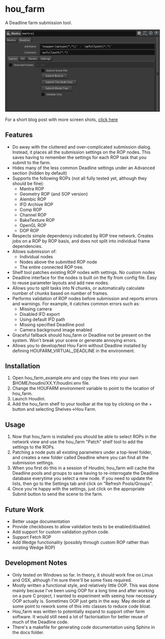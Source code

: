 # hou_farm
A Deadline farm submission tool. 

![Hou Farm Screenshot](doc/img/Submit.png)

For a short blog post with more screen shots, [click here](https://www.andynicholas.com/post/hou-farm-deadline-submission-tool-for-houdini)

## Features

  * Do away with the cluttered and over-complicated submission dialog. Instead, it places all the submission settings on the ROP nodes. This saves having to remember the settings for each ROP task that you submit to the farm.
  * Hides many of the less common Deadline settings under an Advanced section (hidden by default)
  * Supports the following ROPs (not all fully tested yet, although they should be fine):
    * Mantra ROP
    * Geometry ROP (and SOP version)
    * Alembic ROP
    * IFD Archive ROP
    * Comp ROP
    * Channel ROP
    * BakeTexture ROP
    * OpenGL ROP
    * DOP ROP
  * Respects simple dependency indicated by ROP tree network. Creates jobs on a ROP by ROP basis, and does not split into individual frame dependencies.
  * Allows submission of:
    * Individual nodes
    * Nodes above the submitted ROP node
    * The entire connected ROP tree.
  * Shelf tool patches existing ROP nodes with settings. No custom nodes
  * Deadline interface for the nodes is built on the fly from config file. Easy to reuse parameter layouts and add new nodes.
  * Allows you to split tasks into N chunks, or automatically calculate number of chunks based on number of frames.
  * Performs validation of ROP nodes before submission and reports errors and warnings. For example, it catches common errors such as:
    * Missing camera
    * Disabled IFD export
    * Using default IFD path
    * Missing specified Deadline pool
    * Camera background image enabled
  * Graceful fallback should hou_farm or Deadline not be present on the system. Won't break your scene or generate annoying errors.
  * Allows you to develop/test Hou Farm without Deadline installed by defining HOUFARM_VIRTUAL_DEADLINE in the environment.

## Installation

  1) Open hou_farm_example.env and copy the lines into your own $HOME/houdini/XX.Y/houdini.env file. 
  1) Change the HOUFARM environment variable to point to the location of hou_farm.
  1) Launch Houdini.
  1) Add the hou_farm shelf to your toolbar at the top by clicking on the + button and selecting Shelves->Hou Farm.

## Usage
  1) Now that hou_farm is installed you should be able to select ROPs in the network view and use the hou_farm "Patch" shelf tool to add the settings to the ROPs.
  1) Patching a node puts all existing parameters under a top-level folder, and creates a new folder called Deadline where you can find all the submission settings.
  1) When you first do this in a session of Houdini, hou_farm will cache the Deadline pools and groups to save having to re-interrogate the Deadline database everytime you select a new node. If you need to update the lists, then go to the Settings tab and click on "Refresh Pools/Groups".
  1) Once you're happy with the settings, just click on the appropriate Submit button to send the scene to the farm.

## Future Work

  * Better usage documentation
  * Provide checkboxes to allow validation tests to be enabled/disabled.
  * Add support for custom validation python code.
  * Support Fetch ROP
  * Add Wedge functionality (possibly through custom ROP rather than existing Wedge ROP)

## Development Notes

  * Only tested on Windows so far. In theory, it should work fine on Linux and OSX, although I'm sure there'll be some fixes required.
  * Mostly written a functional style, and relatively little OOP. This was done mainly because I've been using OOP for a long time and after working on a pure C project, I wanted to experiment with seeing how necessary OOP actually is. Sometimes OOP just gets in the way. May decide at some point to rework some of this into classes to reduce code bloat.
  * Hou_farm was written to potentially expand to support other farm software. It would still need a lot of factorisation for better reuse of much of the Deadline code.
  * There's a makefile for generating code documentation using Sphinx in the docs folder.
